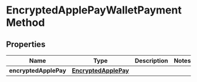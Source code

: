 

# EncryptedApplePayWalletPaymentMethod

## Properties

Name | Type | Description | Notes
------------ | ------------- | ------------- | -------------
**encryptedApplePay** | [**EncryptedApplePay**](EncryptedApplePay.md) |  | 



